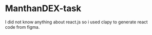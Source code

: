 # ManthanDEX-task
I did not know anything about react.js so i used clapy to generate react code from figma.
